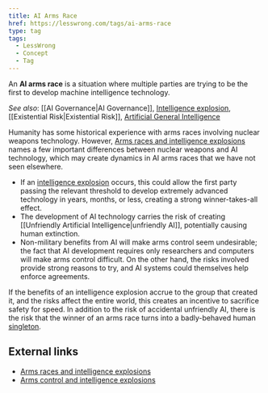 ```yaml
---
title: AI Arms Race
href: https://lesswrong.com/tags/ai-arms-race
type: tag
tags:
  - LessWrong
  - Concept
  - Tag
---
```


An **AI arms race** is a situation where multiple parties are trying to be the first to develop machine intelligence technology.

*See also*: [[AI Governance|AI Governance]], [Intelligence explosion](https://www.lesswrong.com/tag/intelligence-explosion), [[Existential Risk|Existential Risk]], [Artificial General Intelligence](https://www.lesswrong.com/tag/artificial-general-intelligence)

Humanity has some historical experience with arms races involving nuclear weapons technology. However, [Arms races and intelligence explosions](http://singularityhypothesis.blogspot.com/2011/04/arms-races-and-intelligence-explosions.html) names a few important differences between nuclear weapons and AI technology, which may create dynamics in AI arms races that we have not seen elsewhere.

*   If an [intelligence explosion](https://www.lesswrong.com/tag/intelligence-explosion) occurs, this could allow the first party passing the relevant threshold to develop extremely advanced technology in years, months, or less, creating a strong winner-takes-all effect.
*   The development of AI technology carries the risk of creating [[Unfriendly Artificial Intelligence|unfriendly AI]], potentially causing human extinction.
*   Non-military benefits from AI will make arms control seem undesirable; the fact that AI development requires only researchers and computers will make arms control difficult. On the other hand, the risks involved provide strong reasons to try, and AI systems could themselves help enforce agreements.

If the benefits of an intelligence explosion accrue to the group that created it, and the risks affect the entire world, this creates an incentive to sacrifice safety for speed. In addition to the risk of accidental unfriendly AI, there is the risk that the winner of an arms race turns into a badly-behaved human [singleton](https://www.lesswrong.com/tag/singleton).

External links
--------------

*   [Arms races and intelligence explosions](http://singularityhypothesis.blogspot.com/2011/04/arms-races-and-intelligence-explosions.html)
*   [Arms control and intelligence explosions](http://intelligence.org/files/ArmsControl.pdf)